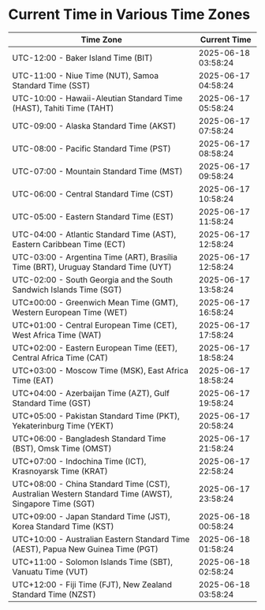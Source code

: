 # Current Time in Various Time Zones

| Time Zone | Current Time |
|-----------|--------------|
| UTC-12:00 - Baker Island Time (BIT) | 2025-06-18 03:58:24 |
| UTC-11:00 - Niue Time (NUT), Samoa Standard Time (SST) | 2025-06-17 04:58:24 |
| UTC-10:00 - Hawaii-Aleutian Standard Time (HAST), Tahiti Time (TAHT) | 2025-06-17 05:58:24 |
| UTC-09:00 - Alaska Standard Time (AKST) | 2025-06-17 07:58:24 |
| UTC-08:00 - Pacific Standard Time (PST) | 2025-06-17 08:58:24 |
| UTC-07:00 - Mountain Standard Time (MST) | 2025-06-17 09:58:24 |
| UTC-06:00 - Central Standard Time (CST) | 2025-06-17 10:58:24 |
| UTC-05:00 - Eastern Standard Time (EST) | 2025-06-17 11:58:24 |
| UTC-04:00 - Atlantic Standard Time (AST), Eastern Caribbean Time (ECT) | 2025-06-17 12:58:24 |
| UTC-03:00 - Argentina Time (ART), Brasília Time (BRT), Uruguay Standard Time (UYT) | 2025-06-17 12:58:24 |
| UTC-02:00 - South Georgia and the South Sandwich Islands Time (SGT) | 2025-06-17 13:58:24 |
| UTC±00:00 - Greenwich Mean Time (GMT), Western European Time (WET) | 2025-06-17 16:58:24 |
| UTC+01:00 - Central European Time (CET), West Africa Time (WAT) | 2025-06-17 17:58:24 |
| UTC+02:00 - Eastern European Time (EET), Central Africa Time (CAT) | 2025-06-17 18:58:24 |
| UTC+03:00 - Moscow Time (MSK), East Africa Time (EAT) | 2025-06-17 18:58:24 |
| UTC+04:00 - Azerbaijan Time (AZT), Gulf Standard Time (GST) | 2025-06-17 19:58:24 |
| UTC+05:00 - Pakistan Standard Time (PKT), Yekaterinburg Time (YEKT) | 2025-06-17 20:58:24 |
| UTC+06:00 - Bangladesh Standard Time (BST), Omsk Time (OMST) | 2025-06-17 21:58:24 |
| UTC+07:00 - Indochina Time (ICT), Krasnoyarsk Time (KRAT) | 2025-06-17 22:58:24 |
| UTC+08:00 - China Standard Time (CST), Australian Western Standard Time (AWST), Singapore Time (SGT) | 2025-06-17 23:58:24 |
| UTC+09:00 - Japan Standard Time (JST), Korea Standard Time (KST) | 2025-06-18 00:58:24 |
| UTC+10:00 - Australian Eastern Standard Time (AEST), Papua New Guinea Time (PGT) | 2025-06-18 01:58:24 |
| UTC+11:00 - Solomon Islands Time (SBT), Vanuatu Time (VUT) | 2025-06-18 02:58:24 |
| UTC+12:00 - Fiji Time (FJT), New Zealand Standard Time (NZST) | 2025-06-18 03:58:24 |
